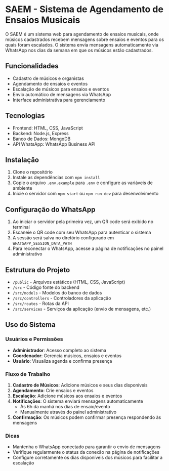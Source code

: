 # SAEM - Sistema de Agendamento de Ensaios Musicais

O SAEM é um sistema web para agendamento de ensaios musicais, onde músicos cadastrados recebem mensagens sobre ensaios e eventos para os quais foram escalados. O sistema envia mensagens automaticamente via WhatsApp nos dias da semana em que os músicos estão cadastrados.

## Funcionalidades

- Cadastro de músicos e organistas
- Agendamento de ensaios e eventos
- Escalação de músicos para ensaios e eventos
- Envio automático de mensagens via WhatsApp
- Interface administrativa para gerenciamento

## Tecnologias

- Frontend: HTML, CSS, JavaScript
- Backend: Node.js, Express
- Banco de Dados: MongoDB
- API WhatsApp: WhatsApp Business API

## Instalação

1. Clone o repositório
2. Instale as dependências com `npm install`
3. Copie o arquivo `.env.example` para `.env` e configure as variáveis de ambiente
4. Inicie o servidor com `npm start` ou `npm run dev` para desenvolvimento

## Configuração do WhatsApp

1. Ao iniciar o servidor pela primeira vez, um QR code será exibido no terminal
2. Escaneie o QR code com seu WhatsApp para autenticar o sistema
3. A sessão será salva no diretório configurado em `WHATSAPP_SESSION_DATA_PATH`
4. Para reconectar o WhatsApp, acesse a página de notificações no painel administrativo

## Estrutura do Projeto

- `/public` - Arquivos estáticos (HTML, CSS, JavaScript)
- `/src` - Código fonte do backend
- `/src/models` - Modelos do banco de dados
- `/src/controllers` - Controladores da aplicação
- `/src/routes` - Rotas da API
- `/src/services` - Serviços da aplicação (envio de mensagens, etc.)

## Uso do Sistema

### Usuários e Permissões

- **Administrador**: Acesso completo ao sistema
- **Coordenador**: Gerencia músicos, ensaios e eventos
- **Usuário**: Visualiza agenda e confirma presença

### Fluxo de Trabalho

1. **Cadastro de Músicos**: Adicione músicos e seus dias disponíveis
2. **Agendamento**: Crie ensaios e eventos
3. **Escalação**: Adicione músicos aos ensaios e eventos
4. **Notificações**: O sistema enviará mensagens automaticamente
   - Às 6h da manhã nos dias de ensaio/evento
   - Manualmente através do painel administrativo
5. **Confirmação**: Os músicos podem confirmar presença respondendo às mensagens

### Dicas

- Mantenha o WhatsApp conectado para garantir o envio de mensagens
- Verifique regularmente o status da conexão na página de notificações
- Configure corretamente os dias disponíveis dos músicos para facilitar a escalação